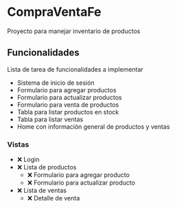 # CompraVentaFe

Proyecto para manejar inventario de productos

## Funcionalidades
Lista de tarea de funcionalidades a implementar

- Sistema de inicio de sesión
- Formulario para agregar productos
- Formulario para actualizar productos
- Formulario para venta de productos
- Tabla para listar productos en stock
- Tabla para listar ventas
- Home con información general de productos y ventas

### Vistas

- :x: Login
- :x: Lista de productos
    - :x: Formulario para agregar producto
    - :x: Formulario para actualizar producto
- :x: Lista de ventas
    - :x: Detalle de venta